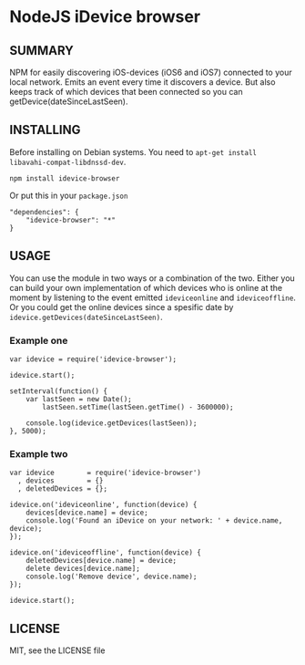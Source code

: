 NodeJS iDevice browser
======================

## SUMMARY

NPM for easily discovering iOS-devices (iOS6 and iOS7) connected to your local network. Emits an event every time it discovers a device. But also keeps track of which devices that been connected so you can getDevice(dateSinceLastSeen).

## INSTALLING

Before installing on Debian systems. You need to `apt-get install libavahi-compat-libdnssd-dev`.

    npm install idevice-browser

Or put this in your `package.json`

    "dependencies": {
        "idevice-browser": "*"
    }


## USAGE

You can use the module in two ways or a combination of the two. Either you can build your own implementation of which devices who is online at the moment by listening to the event emitted `ideviceonline` and `ideviceoffline`. Or you could get the online devices since a spesific date by `idevice.getDevices(dateSinceLastSeen)`.

### Example one
    var idevice = require('idevice-browser');

    idevice.start();

    setInterval(function() { 
        var lastSeen = new Date();
            lastSeen.setTime(lastSeen.getTime() - 3600000);

        console.log(idevice.getDevices(lastSeen));
    }, 5000);

### Example two
    var idevice        = require('idevice-browser')
      , devices        = {}
      , deletedDevices = {};

    idevice.on('ideviceonline', function(device) {
        devices[device.name] = device;
        console.log('Found an iDevice on your network: ' + device.name, device);
    });

    idevice.on('ideviceoffline', function(device) {
        deletedDevices[device.name] = device;
        delete devices[device.name];
        console.log('Remove device', device.name);
    });

    idevice.start();

## LICENSE

MIT, see the LICENSE file